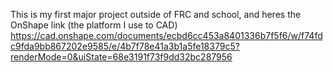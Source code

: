 This is my first major project outside of FRC and school, and heres the OnShape link (the platform I use to CAD) https://cad.onshape.com/documents/ecbd6cc453a8401336b7f5f6/w/f74fdc9fda9bb867202e9585/e/4b7f78e41a3b1a5fe18379c5?renderMode=0&uiState=68e3191f73f9dd32bc287956
